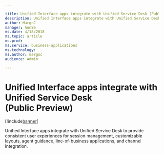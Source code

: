 ```yaml
---

title: Unified Interface apps integrate with Unified Service Desk (Public Preview)
description: Unified Interface apps integrate with Unified Service Desk to provide consistent user experiences for session management, customizable layouts, agent guidance, line-of-business applications, and channel integration.
author: MargoC
manager: AnnBe
ms.date: 4/18/2018
ms.topic: article
ms.prod: 
ms.service: business-applications
ms.technology: 
ms.author: margoc
audience: Admin

---
```

#  Unified Interface apps integrate with Unified Service Desk (Public Preview)




[!include[banner](../../../../includes/banner.md)]

Unified Interface apps integrate with Unified Service Desk to provide consistent
user experiences for session management, customizable layouts, agent guidance,
line-of-business applications, and channel integration.
